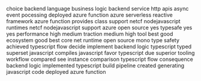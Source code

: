 choice backend language business logic backend service http apis async event pocessing deployed azure function azure serverless reactive framework azure function provides class support netcf nodejavascript runtimes netcf nodejavascript support azure open source yes typesafe yes yes performance high medium traction medium high tool best good ecosystem good best core net runtime open source mono type safety achieved typescript flow decide implement backend logic typescript typed superset javascript compiles javascript favor typescript due superior tooling workflow compared see instance comparison typescript flow consequence backend logic implemented typescript build pipeline created generating javascript code deployed azure function